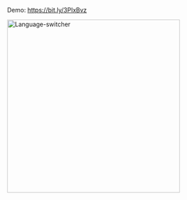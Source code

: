 
Demo: https://bit.ly/3PIxBvz

<img alt="Language-switcher" width="400" src="https://s4.gifyu.com/images/ezgif.com-gif-maker31ce3287c9e9ade2.gif">
